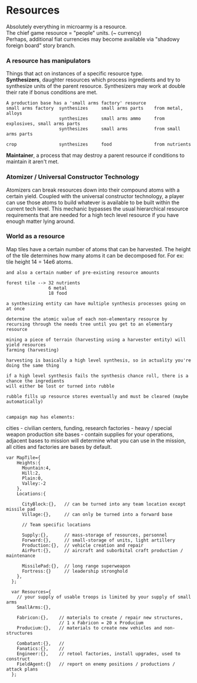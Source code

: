 # Resources

Absolutely everything in microarmy is a resource.  
The chief game resource = "people" units. (~ currency)  
Perhaps, additional fiat currencies may become available via "shadowy foreign board" story branch.

### A resource has manipulators
Things that act on instances of a specific resource type.  
__Synthesizers__, daughter resources which process ingredients and try to synthesize units of the
parent resource. Synthesizers may work at double their rate if bonus conditions are met.

    A production base has a 'small arms factory' resource
    small arms factory  synthesizes     small arms parts    from metal, alloys
                        synthesizes     small arms ammo     from explosives, small arms parts
                        synthesizes     small arms          from small arms parts

    crop                synthesizes     food                from nutrients
    
__Maintainer__, a process that may destroy a parent resource if conditions to maintain it aren't met.

### Atomizer / Universal Constructor Technology

Atomizers can break resources down into their compound atoms with a certain yield. 
Coupled with the universal constructor technology, a player can use those atoms to build
whatever is available to be built within the current tech level. This mechanic bypasses the usual
hierarchical resource requirements that are needed for a high tech level resource if you have enough
matter lying around.

### World as a resource

Map tiles have a certain number of atoms that can be harvested. The height of the tile determines how
many atoms it can be decomposed for. For ex: tile height 14 = 14e6 atoms.

    and also a certain number of pre-existing resource amounts

    forest tile --> 32 nutrients
                    6 metal
                    18 food

    a synthesizing entity can have multiple synthesis processes going on at once

    determine the atomic value of each non-elementary resource by
    recursing through the needs tree until you get to an elementary resource

    mining a piece of terrain (harvesting using a harvester entity) will yield resources
    farming (harvesting)

    harvesting is basically a high level synthesis, so in actuality you're doing the same thing

    if a high level synthesis fails the synthesis chance roll, there is a chance the ingredients
    will either be lost or turned into rubble

    rubble fills up resource stores eventually and must be cleared (maybe automatically)

    
    campaign map has elements:
  cities - civilian centers, funding, research
  factories -  heavy / special weapon production site
  bases - contain supplies for your operations, adjacent bases to mission will
          determine what you can use in the mission, all cities and factories
          are bases by default.
          
          
    var MapTile={
        Heights:{
          Mountain:4,
          Hill:2,
          Plain:0,
          Valley:-2
        },
        Locations:{
      
          CityBlock:{},   // can be turned into any team location except missile pad
          Village:{},     // can only be turned into a forward base
      
          // Team specific locations
      
          Supply:{},      // mass-storage of resources, personnel
          Forward:{},     // small-storage of units, light artillery
          Production:{},  // vehicle creation and repair
          AirPort:{},     // aircraft and suborbital craft production / maintenance
      
          MissilePad:{},  // long range superweapon
          Fortress:{}     // leadership stronghold
        },
      };
      
      var Resources={
        // your supply of usable troops is limited by your supply of small arms
        SmallArms:{},
      
        Fabricon:{},    // materials to create / repair new structures,
                        // 1 x Fabricon = 20 x Producium
        Producium:{},   // materials to create new vehicles and non-structures
      
        Combatant:{},   //
        Fanatics:{},    //
        Engineer:{},    // retool factories, install upgrades, used to construct
        FieldAgent:{}   // report on enemy positions / productions / attack plans
      };
